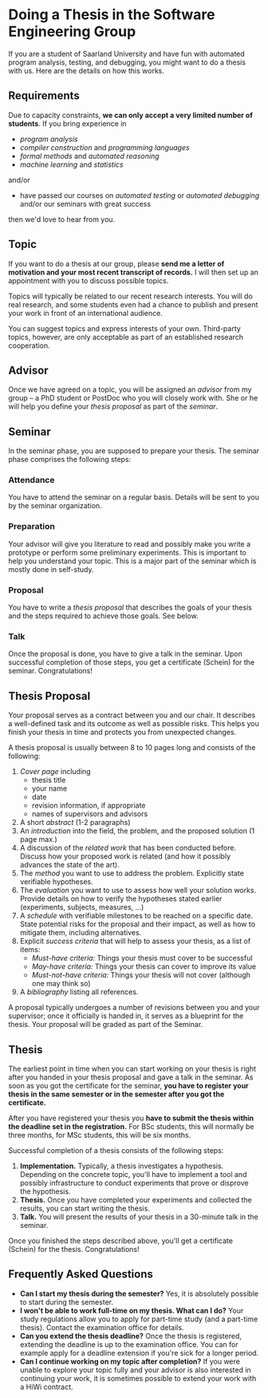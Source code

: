 # Doing a Thesis in the Software Engineering Group

If you are a student of Saarland University and have fun with automated program analysis, testing, and debugging, you might want to do a thesis with us.  Here are the details on how this works.

## Requirements

Due to capacity constraints, **we can only accept a very limited number of students**. If you bring experience in 

* *program analysis*
* *compiler construction* and *programming languages*
* *formal methods* and *automated reasoning*
* *machine learning* and *statistics*

and/or

* have passed our courses on *automated testing* or *automated debugging* and/or our seminars with great success

then we'd love to hear from you.


## Topic

If you want to do a thesis at our group, please **send me a letter of motivation and your most recent transcript of records.**  I will then set up an appointment with you to discuss possible topics.

Topics will typically be related to our recent research interests.  You will do real research, and some students even had a chance to publish and present your work in front of an international audience.  

You can suggest topics and express interests of your own.  Third-party topics, however, are only acceptable as part of an established 
research cooperation.


## Advisor

Once we have agreed on a topic, you will be assigned an _advisor_ from my group – a PhD student or PostDoc who you will closely work with.  She or he will help you define your _thesis proposal_ as part of the _seminar_.


## Seminar

In the seminar phase, you are supposed to prepare your thesis. The seminar phase comprises the following steps:

### Attendance

You have to attend the seminar on a regular basis.  Details will be sent to you by the seminar organization.

### Preparation

Your advisor will give you literature to read and possibly make you write a prototype or perform some preliminary experiments. This is important to help you understand your topic. This is a major part of the seminar which is mostly done in self-study.

### Proposal

You have to write a _thesis proposal_ that describes the goals of your thesis and the steps required to achieve those goals. See below.

### Talk

Once the proposal is done, you have to give a talk in the seminar.
Upon successful completion of those steps, you get a certificate (Schein) for the seminar. Congratulations!


## Thesis Proposal

Your proposal serves as a contract between you and our chair. It describes a well-defined task and its outcome as well as possible risks. This helps you finish your thesis in time and protects you from unexpected changes.

A thesis proposal is usually between 8 to 10 pages long and consists of the following:

1. _Cover page_ including
	* thesis title
	* your name
	* date
	* revision information, if appropriate
	* names of supervisors and advisors
2. A short _abstract_ (1-2 paragraphs)
3. An _introduction_ into the field, the problem, and the proposed solution (1 page max.)
4. A discussion of the _related work_ that has been conducted before. Discuss how your proposed work is related (and how it possibly advances the state of the art).
5. The _method_ you want to use to address the problem. Explicitly state verifiable hypotheses.
6. The _evaluation_ you want to use to assess how well your solution works. Provide details on how to verify the hypotheses stated earlier (experiments, subjects, measures, ...)
7. A _schedule_ with verifiable milestones to be reached on a specific date. State potential risks for the proposal and their impact, as well as how to mitigate them, including alternatives.
8. Explicit _success criteria_ that will help to assess your thesis, as a list of items:
	* _Must-have criteria:_ Things your thesis must cover to be successful
	* _May-have criteria:_ Things your thesis can cover to improve its value
	* _Must-not-have criteria:_ Things your thesis will not cover (although one may think so)
9. A _bibliography_ listing all references.

A proposal typically undergoes a number of revisions between you and your supervisor; once it officially is handed in, it serves as a blueprint for the thesis. Your proposal will be graded as part of the Seminar.


## Thesis

The earliest point in time when you can start working on your thesis is right after you handed in your thesis proposal and gave a talk in the seminar. As soon as you got the certificate for the seminar, **you have to register your thesis in the same semester or in the semester after you got the certificate.**

After you have registered your thesis you **have to submit the thesis within the deadline set in the registration.** For BSc students, this will normally be three months, for MSc students, this will be six months.

Successful completion of a thesis consists of the following steps:

1. **Implementation.**  Typically, a thesis investigates a hypothesis. Depending on the concrete topic, you'll have to implement a tool and possibly infrastructure to conduct experiments that prove or disprove the hypothesis.
2. **Thesis.**  Once you have completed your experiments and collected the results, you can start writing the thesis.
3. **Talk.**  You will present the results of your thesis in a 30-minute talk in the seminar.

Once you finished the steps described above, you'll get a certificate (Schein) for the thesis. Congratulations!


## Frequently Asked Questions

* **Can I start my thesis during the semester?** Yes, it is absolutely possible to start during the semester.
* **I won't be able to work full-time on my thesis. What can I do?** Your study regulations allow you to apply for part-time study (and a part-time thesis). Contact the examination office for details.
* **Can you extend the thesis deadline?** Once the thesis is registered, extending the deadline is up to the examination office. You can for example apply for a deadline extension if you're sick for a longer period.
* **Can I continue working on my topic after completion?** If you were unable to explore your topic fully and your advisor is also interested in continuing your work, it is sometimes possible to extend your work with a HiWi contract.